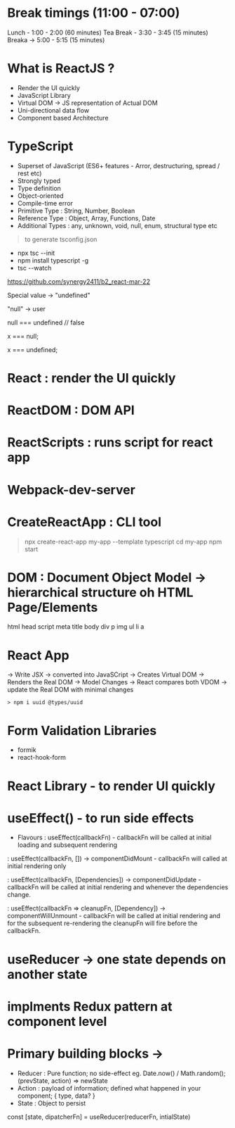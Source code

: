 # Break timings (11:00 - 07:00)
Lunch - 1:00 - 2:00 (60 minutes)
Tea Break - 3:30 - 3:45 (15 minutes)
Breaka -> 5:00 - 5:15 (15 minutes)

# What is ReactJS ?
- Render the UI quickly
- JavaScript Library
- Virtual DOM -> JS representation of Actual DOM
- Uni-directional data flow
- Component based Architecture


# TypeScript
- Superset of JavaScript (ES6+ features - Arror, destructuring, spread / rest etc)
- Strongly typed
- Type definition
- Object-oriented
- Compile-time error
- Primitive Type : String, Number, Boolean
- Reference Type : Object, Array, Functions, Date
- Additional Types : any, unknown, void, null, enum, structural type etc


> to generate tsconfig.json
- npx tsc --init
- npm install typescript -g
- tsc --watch



https://github.com/synergy2411/b2_react-mar-22


Special value -> "undefined"

"null" -> user

null === undefined          // false


x === null;

x === undefined;


# React : render the UI quickly
# ReactDOM : DOM API
# ReactScripts : runs script for react app
# Webpack-dev-server
# CreateReactApp : CLI tool
> npx create-react-app my-app --template typescript
> cd my-app
> npm start


# DOM : Document Object Model -> hierarchical structure oh HTML Page/Elements
html
    head
        script
        meta
        title
    body
        div
            p
            img
            ul
                li
                    a



# React App
-> Write JSX -> converted into JavaSCript -> Creates Virtual DOM -> Renders the Real DOM
    -> Model Changes -> React compares both VDOM -> update the Real DOM with minimal changes


    > npm i uuid @types/uuid

# Form Validation Libraries
- formik
- react-hook-form


# React Library - to render UI quickly
# useEffect() - to run side effects
- Flavours
: useEffect(callbackFn) - callbackFn will be called at initial loading and subsequent rendering

: useEffect(callbackFn, []) -> componentDidMount - callbackFn will called at initial rendering only

: useEffect(callbackFn, [Dependencies]) -> componentDidUpdate - callbackFn will be called at initial rendering and whenever the dependencies change.

: useEffect(callbackFn => cleanupFn, [Dependency]) -> componentWillUnmount - callbackFn will be called at initial rendering and for the subsequent re-rendering the cleanupFn will fire before the callbackFn.


# useReducer -> one state depends on another state
# implments Redux pattern at component level
# Primary building blocks ->
- Reducer : Pure function; no side-effect eg. Date.now() / Math.random();
    (prevState, action) => newState
- Action : payload of information; defined what happened in your component; 
    { type, data? }
- State : Object to persist

const [state, dipatcherFn] = useReducer(reducerFn, intialState)